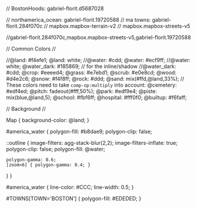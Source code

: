 // BostonHoods: gabriel-florit.d5687028

// northamerica_ocean: gabriel-florit.19720588
// ma towns: gabriel-florit.284f070c
// mapbox.mapbox-terrain-v2
// mapbox.mapbox-streets-v5

//gabriel-florit.284f070c,mapbox.mapbox-streets-v5,gabriel-florit.19720588

// Common Colors //

//@land: #f4efe1;
@land: white;
//@water: #cdd;
@water: #ecf9ff;
//@water: white;
@water_dark: #185869;  // for the inline/shadow
//@water_dark: #cdd;
@crop: #eeeed4;
@grass: #e7ebd1;
@scrub: #e0e8cd;
@wood: #d4e2c6;
@snow: #f4f8ff;
@rock: #ddd;
@sand: mix(#ffd,@land,33%);
// These colors need to take `comp-op:multiply` into account:
@cemetery: #edf4ed;
@pitch: fadeout(#fff,50%);
@park: #edf9e4;
@piste: mix(blue,@land,5);
@school: #fbf6ff;
@hospital: #fff0f0;
@builtup: #f6faff;

// Background //

Map {
  background-color: @land;
}

#america_water {
  polygon-fill: #b8dae9;
  polygon-clip: false;

  ::outline {
    image-filters: agg-stack-blur(2,2);
    image-filters-inflate: true;
    polygon-clip: false;
    polygon-fill: @water;

    polygon-gamma: 0.6;
    [zoom<6] { polygon-gamma: 0.4; }
  }
}

#america_water {
  line-color: #CCC;
  line-width: 0.5;
}

#TOWNS[TOWN='BOSTON'] {
  polygon-fill: #EDEDED;
}
